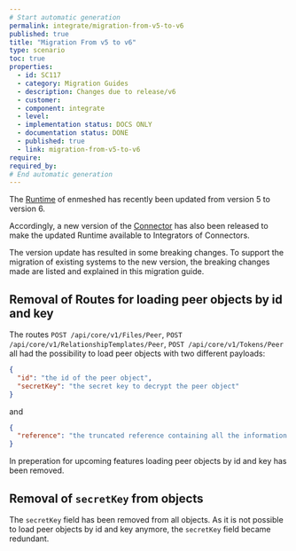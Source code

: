 ```yaml
---
# Start automatic generation
permalink: integrate/migration-from-v5-to-v6
published: true
title: "Migration From v5 to v6"
type: scenario
toc: true
properties:
  - id: SC117
  - category: Migration Guides
  - description: Changes due to release/v6
  - customer:
  - component: integrate
  - level:
  - implementation status: DOCS ONLY
  - documentation status: DONE
  - published: true
  - link: migration-from-v5-to-v6
require:
required_by:
# End automatic generation
---
```


The [Runtime](https://github.com/nmshd/runtime) of enmeshed has recently been updated from version 5 to version 6.

Accordingly, a new version of the [Connector](https://github.com/nmshd/connector) has also been released to make the updated Runtime available to Integrators of Connectors.

The version update has resulted in some breaking changes.
To support the migration of existing systems to the new version, the breaking changes made are listed and explained in this migration guide.

## Removal of Routes for loading peer objects by id and key

The routes `POST /api/core/v1/Files/Peer`, `POST /api/core/v1/RelationshipTemplates/Peer`, `POST /api/core/v1/Tokens/Peer` all had the possibility to load peer objects with two different payloads:

```json
{
  "id": "the id of the peer object",
  "secretKey": "the secret key to decrypt the peer object"
}
```

and

```json
{
  "reference": "the truncated reference containing all the information to load the peer object"
}
```

In preperation for upcoming features loading peer objects by id and key has been removed.

## Removal of `secretKey` from objects

The `secretKey` field has been removed from all objects. As it is not possible to load peer objects by id and key anymore, the `secretKey` field became redundant.
